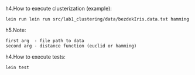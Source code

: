 h4.How to execute clusterization (example):

	lein run lein run src/lab1_clustering/data/bezdekIris.data.txt hamming

h5.Note:
	
	first arg  - file path to data
	second arg - distance function (euclid or hamming) 

h4.How to execute tests:

	lein test
